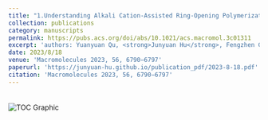 ```yaml
---
title: "1.Understanding Alkali Cation-Assisted Ring-Opening Polymerization of Macrocyclic Carbonate: Kinetics and Thermodynamics"
collection: publications
category: manuscripts
permalink: https://pubs.acs.org/doi/abs/10.1021/acs.macromol.3c01311
excerpt: 'authors: Yuanyuan Qu, <strong>Junyuan Hu</strong>, Fengzhen Guo, Dong Ji, Yuguang Li, Zhenjiang Li, Yunsheng Xu, Jin Huang\*, Lili Zhao\*, Kai Guo\*'
date: 2023/8/18
venue: 'Macromolecules 2023, 56, 6790−6797'
paperurl: 'https://junyuan-hu.github.io/publication_pdf/2023-8-18.pdf'
citation: 'Macromolecules 2023, 56, 6790−6797'
---
```

<img src="https://junyuan-hu.github.io/images/publication_2023-8-18.jpeg" alt="TOC Graphic" style="max-width: 400px; margin-top: 20px;">
